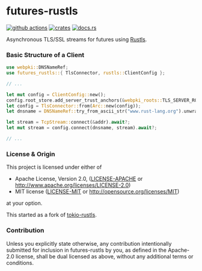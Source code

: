 # futures-rustls
[![github actions](https://github.com/quininer/tls/workflows/Rust/badge.svg)](https://github.com/quininer/futures-rustls/actions)
[![crates](https://img.shields.io/crates/v/futures-rustls.svg)](https://crates.io/crates/futures-rustls)
[![docs.rs](https://docs.rs/futures-rustls/badge.svg)](https://docs.rs/futures-rustls/)

Asynchronous TLS/SSL streams for futures using
[Rustls](https://github.com/ctz/rustls).

### Basic Structure of a Client

```rust
use webpki::DNSNameRef;
use futures_rustls::{ TlsConnector, rustls::ClientConfig };

// ...

let mut config = ClientConfig::new();
config.root_store.add_server_trust_anchors(&webpki_roots::TLS_SERVER_ROOTS);
let config = TlsConnector::from(Arc::new(config));
let dnsname = DNSNameRef::try_from_ascii_str("www.rust-lang.org").unwrap();

let stream = TcpStream::connect(&addr).await?;
let mut stream = config.connect(dnsname, stream).await?;

// ...
```

### License & Origin

This project is licensed under either of

 * Apache License, Version 2.0, ([LICENSE-APACHE](LICENSE-APACHE) or
   http://www.apache.org/licenses/LICENSE-2.0)
 * MIT license ([LICENSE-MIT](LICENSE-MIT) or
   http://opensource.org/licenses/MIT)

at your option.

This started as a fork of [tokio-rustls](https://github.com/tokio-rs/tls).

### Contribution

Unless you explicitly state otherwise, any contribution intentionally submitted
for inclusion in futures-rustls by you, as defined in the Apache-2.0 license, shall be
dual licensed as above, without any additional terms or conditions.
